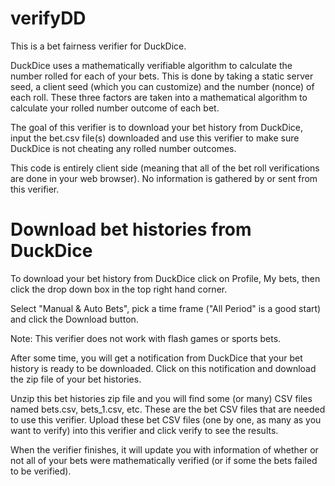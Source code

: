 # verifyDD

This is a bet fairness verifier for DuckDice.

DuckDice uses a mathematically verifiable algorithm to calculate the number rolled for each of your bets.  This is done by taking a static server seed, a client seed (which you can customize) and the number (nonce) of each roll.  These three factors are taken into a mathematical algorithm to calculate your rolled number outcome of each bet.

The goal of this verifier is to download your bet history from DuckDice, input the bet.csv file(s) downloaded and use this verifier to make sure DuckDice is not cheating any rolled number outcomes.

This code is entirely client side (meaning that all of the bet roll verifications are done in your web browser).  No information is gathered by or sent from this verifier.

# Download bet histories from DuckDice

To download your bet history from DuckDice click on Profile, My bets, then click the drop down box in the top right hand corner.

Select "Manual & Auto Bets", pick a time frame ("All Period" is a good start) and click the Download button. 

Note: This verifier does not work with flash games or sports bets.

After some time, you will get a notification from DuckDice that your bet history is ready to be downloaded.  Click on this notification and download the zip file of your bet histories.

Unzip this bet histories zip file and you will find some (or many) CSV files named bets.csv, bets_1.csv, etc.  These are the bet CSV files that are needed to use this verifier.  Upload these bet CSV files (one by one, as many as you want to verify) into this verifier and click verify to see the results.

When the verifier finishes, it will update you with information of whether or not all of your bets were mathematically verified (or if some the bets failed to be verified).

